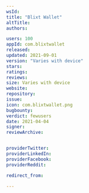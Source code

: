 ```yaml
---
wsId: 
title: "Blixt Wallet"
altTitle: 
authors:

users: 100
appId: com.blixtwallet
released: 
updated: 2021-09-01
version: "Varies with device"
stars: 
ratings: 
reviews: 
size: Varies with device
website: 
repository: 
issue: 
icon: com.blixtwallet.png
bugbounty: 
verdict: fewusers
date: 2021-04-04
signer: 
reviewArchive:


providerTwitter: 
providerLinkedIn: 
providerFacebook: 
providerReddit: 

redirect_from:

---
```



